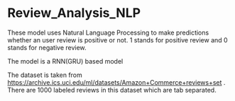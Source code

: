 # Review_Analysis_NLP


These model uses Natural Language Processing to make predictions whether an user review is positive or not. 1 stands for positive review and 0 stands for negative review.

The model is a RNN(GRU) based model


The dataset is taken from https://archive.ics.uci.edu/ml/datasets/Amazon+Commerce+reviews+set . There are 1000 labeled reviews in this dataset which are tab separated.